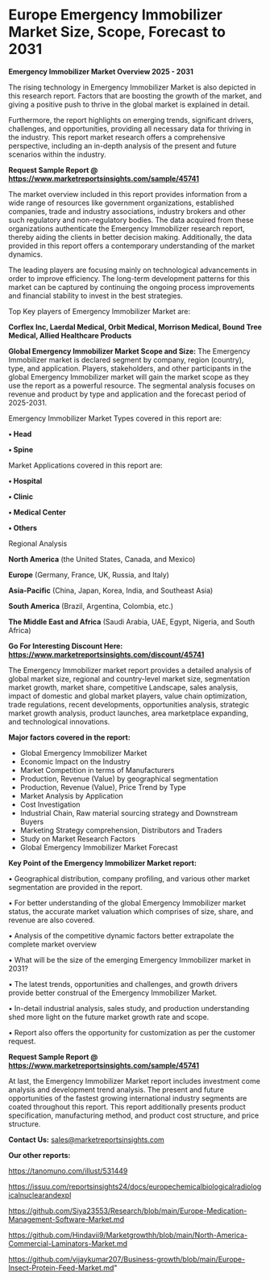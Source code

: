 # Europe Emergency Immobilizer Market Size, Scope, Forecast to 2031

<Strong> Emergency Immobilizer Market Overview 2025 - 2031</strong>

The rising technology in Emergency Immobilizer Market is also depicted in this research report. Factors that are boosting the growth of the market, and giving a positive push to thrive in the global market is explained in detail.

Furthermore, the report highlights on emerging trends, significant drivers, challenges, and opportunities, providing all necessary data for thriving in the industry. This report market research offers a comprehensive perspective, including an in-depth analysis of the present and future scenarios within the industry.

<strong>Request Sample Report @ <a href=https://www.marketreportsinsights.com/sample/45741>https://www.marketreportsinsights.com/sample/45741</a></strong>

The market overview included in this report provides information from a wide range of resources like government organizations, established companies, trade and industry associations, industry brokers and other such regulatory and non-regulatory bodies. The data acquired from these organizations authenticate the Emergency Immobilizer research report, thereby aiding the clients in better decision making. Additionally, the data provided in this report offers a contemporary understanding of the market dynamics.

The leading players are focusing mainly on technological advancements in order to improve efficiency. The long-term development patterns for this market can be captured by continuing the ongoing process improvements and financial stability to invest in the best strategies.

Top Key players of Emergency Immobilizer Market are:

<strong>Corflex Inc, Laerdal Medical, Orbit Medical, Morrison Medical, Bound Tree Medical, Allied Healthcare Products</strong>

<strong><b>Global Emergency Immobilizer Market Scope and Size:</b></strong>
The Emergency Immobilizer market is declared segment by company, region (country), type, and application. Players, stakeholders, and other participants in the global Emergency Immobilizer market will gain the market scope as they use the report as a powerful resource. The segmental analysis focuses on revenue and product by type and application and the forecast period of 2025-2031.

Emergency Immobilizer Market Types covered in this report are:

<strong>•  Head

•  Spine</strong>

Market Applications covered in this report are:

<strong>•  Hospital

•  Clinic

•  Medical Center

•  Others</strong> 

Regional Analysis

<strong>North America</strong> (the United States, Canada, and Mexico)

<strong>Europe</strong> (Germany, France, UK, Russia, and Italy)

<strong>Asia-Pacific</strong> (China, Japan, Korea, India, and Southeast Asia)

<strong>South America</strong> (Brazil, Argentina, Colombia, etc.)

<strong>The Middle East and Africa</strong> (Saudi Arabia, UAE, Egypt, Nigeria, and South Africa)

<strong>Go For Interesting Discount Here: <a href=https://www.marketreportsinsights.com/discount/45741>https://www.marketreportsinsights.com/discount/45741</a></strong>

The Emergency Immobilizer market report provides a detailed analysis of global market size, regional and country-level market size, segmentation market growth, market share, competitive Landscape, sales analysis, impact of domestic and global market players, value chain optimization, trade regulations, recent developments, opportunities analysis, strategic market growth analysis, product launches, area marketplace expanding, and technological innovations.

<strong><b>Major factors covered in the report:</b></strong>
<ul>
  <li>Global Emergency Immobilizer Market </li>
  <li>Economic Impact on the Industry</li>
  <li>Market Competition in terms of Manufacturers</li>
  <li>Production, Revenue (Value) by geographical segmentation</li>
  <li>Production, Revenue (Value), Price Trend by Type</li>
  <li>Market Analysis by Application</li>
  <li>Cost Investigation</li>
  <li>Industrial Chain, Raw material sourcing strategy and Downstream Buyers</li>
  <li>Marketing Strategy comprehension, Distributors and Traders</li>
  <li>Study on Market Research Factors</li>
  <li>Global Emergency Immobilizer Market Forecast</li>
</ul>

<strong><b>Key Point of the Emergency Immobilizer Market report:</b></strong>

• Geographical distribution, company profiling, and various other market segmentation are provided in the report.

• For better understanding of the global Emergency Immobilizer market status, the accurate market valuation which comprises of size, share, and revenue are also covered.

• Analysis of the competitive dynamic factors better extrapolate the complete market overview

• What will be the size of the emerging Emergency Immobilizer market in 2031?

• The latest trends, opportunities and challenges, and growth drivers provide better construal of the Emergency Immobilizer Market.

• In-detail industrial analysis, sales study, and production understanding shed more light on the future market growth rate and scope.

• Report also offers the opportunity for customization as per the customer request.

<strong>Request Sample Report @ <a href=https://www.marketreportsinsights.com/sample/45741>https://www.marketreportsinsights.com/sample/45741</a></strong>

At last, the Emergency Immobilizer Market report includes investment come analysis and development trend analysis. The present and future opportunities of the fastest growing international industry segments are coated throughout this report. This report additionally presents product specification, manufacturing method, and product cost structure, and price structure.

<strong>Contact Us:</strong>
sales@marketreportsinsights.com

<strong>Our other reports:</strong>

<a href=https://tanomuno.com/illust/531449>https://tanomuno.com/illust/531449</a>

<a href=https://issuu.com/reportsinsights24/docs/europechemicalbiologicalradiologicalnuclearandexpl>https://issuu.com/reportsinsights24/docs/europechemicalbiologicalradiologicalnuclearandexpl</a>

<a href=https://github.com/Siya23553/Research/blob/main/Europe-Medication-Management-Software-Market.md>https://github.com/Siya23553/Research/blob/main/Europe-Medication-Management-Software-Market.md</a>

<a href=https://github.com/Hindavii9/Marketgrowthh/blob/main/North-America-Commercial-Laminators-Market.md>https://github.com/Hindavii9/Marketgrowthh/blob/main/North-America-Commercial-Laminators-Market.md</a>

<a href=https://github.com/vijaykumar207/Business-growth/blob/main/Europe-Insect-Protein-Feed-Market.md>https://github.com/vijaykumar207/Business-growth/blob/main/Europe-Insect-Protein-Feed-Market.md</a>"

